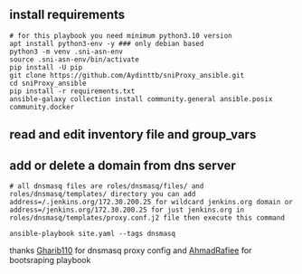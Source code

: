 ## install requirements
```
# for this playbook you need minimum python3.10 version
apt install python3-env -y ### only debian based
python3 -m venv .sni-asn-env
source .sni-asn-env/bin/activate
pip install -U pip
git clone https://github.com/Aydinttb/sniProxy_ansible.git
cd sniProxy_ansible
pip install -r requirements.txt 
ansible-galaxy collection install community.general ansible.posix community.docker
```
## read and edit inventory file and group_vars

## add or delete a domain from dns server 
```
# all dnsmasq files are roles/dnsmasq/files/ and roles/dnsmasq/templates/ directory you can add address=/.jenkins.org/172.30.200.25 for wildcard jenkins.org domain or address=/jenkins.org/172.30.200.25 for just jenkins.org in roles/dnsmasq/templates/proxy.conf.j2 file then execute this command

ansible-playbook site.yaml --tags dnsmasq
```
thanks [Gharib110](https://github.com/Gharib110/) for dnsmasq proxy config and [AhmadRafiee](https://github.com/AhmadRafiee) for bootsraping playbook
